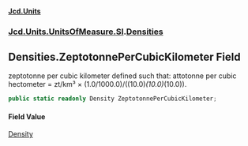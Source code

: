#### [Jcd.Units](index.md 'index')

### [Jcd.Units.UnitsOfMeasure.SI](Jcd.Units.UnitsOfMeasure.SI.md 'Jcd.Units.UnitsOfMeasure.SI').[Densities](Densities.md 'Jcd.Units.UnitsOfMeasure.SI.Densities')

## Densities.ZeptotonnePerCubicKilometer Field

zeptotonne per cubic kilometer defined such that: attotonne per cubic hectometer = zt/km³ ×
(1.0/1000.0)/((10.0)*(10.0)*(10.0)).

```csharp
public static readonly Density ZeptotonnePerCubicKilometer;
```

#### Field Value

[Density](Density.md 'Jcd.Units.UnitTypes.Density')